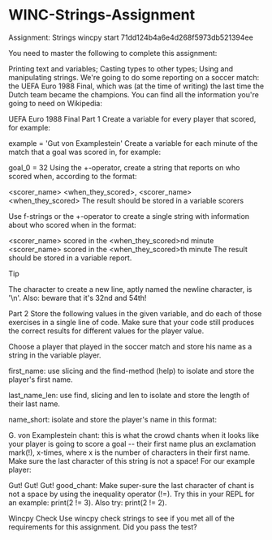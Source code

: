 # WINC-Strings-Assignment
Assignment: Strings
wincpy start 71dd124b4a6e4d268f5973db521394ee

You need to master the following to complete this assignment:

Printing text and variables;
Casting types to other types;
Using and manipulating strings.
We're going to do some reporting on a soccer match: the UEFA Euro 1988 Final, which was (at the time of writing) the last time the Dutch team became the champions. You can find all the information you're going to need on Wikipedia:

UEFA Euro 1988 Final
Part 1
Create a variable for every player that scored, for example:

example = 'Gut von Examplestein'
Create a variable for each minute of the match that a goal was scored in, for example:

goal_0 = 32
Using the +-operator, create a string that reports on who scored when, according to the format:

<scorer_name> <when_they_scored>, <scorer_name> <when_they_scored>
The result should be stored in a variable scorers

Use f-strings or the +-operator to create a single string with information about who scored when in the format:

<scorer_name> scored in the <when_they_scored>nd minute
<scorer_name> scored in the <when_they_scored>th minute
The result should be stored in a variable report.

Tip

The character to create a new line, aptly named the newline character, is '\n'. Also: beware that it's 32nd and 54th!

Part 2
Store the following values in the given variable, and do each of those exercises in a single line of code. Make sure that your code still produces the correct results for different values for the player  value.

Choose a player that played in the soccer match and store his name as a string in the variable player.

first_name: use slicing and the find-method (help) to isolate and store the player's first name.

last_name_len: use find, slicing and len to isolate and store the length of their last name.

name_short: isolate and store the player's name in this format:

G. von Examplestein
chant: this is what the crowd chants when it looks like your player is going to score a goal -- their first name plus an exclamation mark(!), x-times, where x is the number of characters in their first name. Make sure the last character of this string is not a space! For our example player:

Gut! Gut! Gut!
good_chant: Make super-sure the last character of chant is not a space by using the inequality operator (!=). Try this in your REPL for an example: print(2 != 3). Also try: print(2 != 2).

Wincpy Check
Use wincpy check strings to see if you met all of the requirements for this assignment. Did you pass the test?
